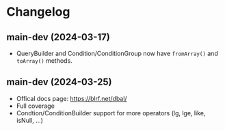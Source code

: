 # Changelog

## main-dev (2024-03-17)

- QueryBuilder and Condition/ConditionGroup now have `fromArray()` and `toArray()` methods.

## main-dev (2024-03-25)

- Offical docs page: https://blrf.net/dbal/
- Full coverage
- Condtion/ConditionBuilder support for more operators (lg, lge, like, isNull, ...)